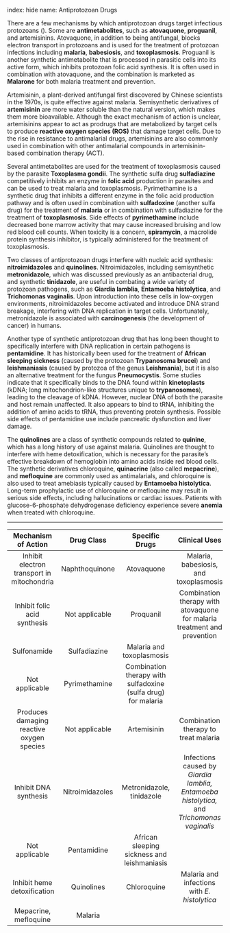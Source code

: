 index: hide
name: Antiprotozoan Drugs

There are a few mechanisms by which antiprotozoan drugs target infectious protozoans (). Some are  **antimetabolites**, such as  **atovaquone**,  **proguanil**, and artemisinins. Atovaquone, in addition to being antifungal, blocks electron transport in protozoans and is used for the treatment of protozoan infections including  **malaria**,  **babesiosis**, and  **toxoplasmosis**. Proguanil is another synthetic antimetabolite that is processed in parasitic cells into its active form, which inhibits protozoan folic acid synthesis. It is often used in combination with atovaquone, and the combination is marketed as  **Malarone** for both malaria treatment and prevention.

Artemisinin, a plant-derived antifungal first discovered by Chinese scientists in the 1970s, is quite effective against malaria. Semisynthetic derivatives of  **artemisinin** are more water soluble than the natural version, which makes them more bioavailable. Although the exact mechanism of action is unclear, artemisinins appear to act as prodrugs that are metabolized by target cells to produce  **reactive oxygen species (ROS)** that damage target cells. Due to the rise in resistance to antimalarial drugs, artemisinins are also commonly used in combination with other antimalarial compounds in artemisinin-based combination therapy (ACT).

Several antimetabolites are used for the treatment of toxoplasmosis caused by the parasite  **Toxoplasma gondii**. The synthetic sulfa drug  **sulfadiazine** competitively inhibits an enzyme in  **folic acid** production in parasites and can be used to treat malaria and toxoplasmosis. Pyrimethamine is a synthetic drug that inhibits a different enzyme in the folic acid production pathway and is often used in combination with  **sulfadoxine** (another sulfa drug) for the treatment of  **malaria** or in combination with sulfadiazine for the treatment of  **toxoplasmosis**. Side effects of  **pyrimethamine** include decreased bone marrow activity that may cause increased bruising and low red blood cell counts. When toxicity is a concern,  **spiramycin**, a macrolide protein synthesis inhibitor, is typically administered for the treatment of toxoplasmosis.

Two classes of antiprotozoan drugs interfere with nucleic acid synthesis:  **nitroimidazoles** and  **quinolines**. Nitroimidazoles, including semisynthetic  **metronidazole**, which was discussed previously as an antibacterial drug, and synthetic  **tinidazole**, are useful in combating a wide variety of protozoan pathogens, such as  **Giardia lamblia**,  **Entamoeba histolytica**, and  **Trichomonas vaginalis**. Upon introduction into these cells in low-oxygen environments, nitroimidazoles become activated and introduce DNA strand breakage, interfering with DNA replication in target cells. Unfortunately, metronidazole is associated with  **carcinogenesis** (the development of cancer) in humans.

Another type of synthetic antiprotozoan drug that has long been thought to specifically interfere with DNA replication in certain pathogens is  **pentamidine**. It has historically been used for the treatment of  **African sleeping sickness** (caused by the protozoan  **Trypanosoma brucei**) and  **leishmaniasis** (caused by protozoa of the genus  **Leishmania**), but it is also an alternative treatment for the fungus  **Pneumocystis**. Some studies indicate that it specifically binds to the DNA found within  **kinetoplasts** (kDNA; long mitochondrion-like structures unique to  **trypanosomes**), leading to the cleavage of kDNA. However, nuclear DNA of both the parasite and host remain unaffected. It also appears to bind to tRNA, inhibiting the addition of amino acids to tRNA, thus preventing protein synthesis. Possible side effects of pentamidine use include pancreatic dysfunction and liver damage.

The  **quinolines** are a class of synthetic compounds related to  **quinine**, which has a long history of use against malaria. Quinolines are thought to interfere with heme detoxification, which is necessary for the parasite’s effective breakdown of hemoglobin into amino acids inside red blood cells. The synthetic derivatives chloroquine,  **quinacrine** (also called  **mepacrine**), and  **mefloquine** are commonly used as antimalarials, and chloroquine is also used to treat amebiasis typically caused by  **Entamoeba histolytica**. Long-term prophylactic use of chloroquine or mefloquine may result in serious side effects, including hallucinations or cardiac issues. Patients with glucose-6-phosphate dehydrogenase deficiency experience severe  **anemia** when treated with chloroquine.


****

| Mechanism of Action | Drug Class | Specific Drugs | Clinical Uses |
|:-:|:-:|:-:|:-:|
| Inhibit electron transport in mitochondria | Naphthoquinone | Atovaquone | Malaria, babesiosis, and toxoplasmosis |
| Inhibit folic acid synthesis | Not applicable | Proquanil | Combination therapy with atovaquone for malaria treatment and prevention |
| Sulfonamide | Sulfadiazine | Malaria and toxoplasmosis |
| Not applicable | Pyrimethamine | Combination therapy with sulfadoxine (sulfa drug) for malaria |
| Produces damaging reactive oxygen species | Not applicable | Artemisinin | Combination therapy to treat malaria |
| Inhibit DNA synthesis | Nitroimidazoles | Metronidazole, tinidazole | Infections caused by  *Giardia lamblia, Entamoeba histolytica,* and  *Trichomonas vaginalis* |
| Not applicable | Pentamidine | African sleeping sickness and leishmaniasis |
| Inhibit heme detoxification | Quinolines | Chloroquine | Malaria and infections with  *E. histolytica* |
| Mepacrine, mefloquine | Malaria |
    

